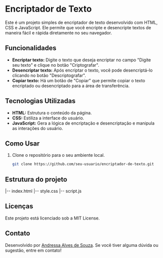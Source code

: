 # Encriptador de Texto

Este é um projeto simples de encriptador de texto desenvolvido com HTML, CSS e JavaScript. Ele permite que você encripte e desencripte textos de maneira fácil e rápida diretamente no seu navegador.

## Funcionalidades

- **Encriptar texto:** Digite o texto que deseja encriptar no campo "Digite seu texto" e clique no botão "Criptografar".
- **Desencriptar texto:** Após encriptar o texto, você pode desencriptá-lo clicando no botão "Descriptografar".
- **Copiar texto:** Há um botão de "Copiar" que permite copiar o texto encriptado ou desencriptado para a área de transferência.

## Tecnologias Utilizadas

- **HTML:** Estrutura o conteúdo da página.
- **CSS:** Estiliza a interface do usuário.
- **JavaScript:** Gera a lógica de encriptação e desencriptação e manipula as interações do usuário.

## Como Usar

1. Clone o repositório para o seu ambiente local.
   ```bash
   git clone https://github.com/seu-usuario/encriptador-de-texto.git
   
## Estrutura do projeto

   |-- index.html
   |-- style.css
   |-- script.js

## Licenças
  Este projeto está licenciado sob a MIT License.
  
## Contato

Desenvolvido por [Andressa Alves de Souza](https://github.com/andressasouza98). Se você tiver alguma dúvida ou sugestão, entre em contato!



